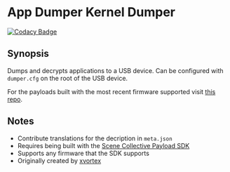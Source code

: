 App Dumper
Kernel Dumper
===
[![Codacy Badge](https://app.codacy.com/project/badge/Grade/)](https://www.codacy.com/gh/Scene-Collective/ps4-app-dumper/dashboard)

## Synopsis
Dumps and decrypts applications to a USB device. Can be configured with `dumper.cfg` on the root of the USB device.

For the payloads built with the most recent firmware supported visit [this repo].

## Notes
- Contribute translations for the decription in `meta.json`
- Requires being built with the [Scene Collective Payload SDK]
- Supports any firmware that the SDK supports
- Originally created by [xvortex]

[//]: #
  [Scene Collective Payload SDK]: <https://github.com/Scene-Collective/ps4-payload-sdk>
  [this repo]: <https://github.com/Scene-Collective/ps4-payload-repo>
  [xvortex]: <https://github.com/xvortex/ps4-dumper-vtx>

